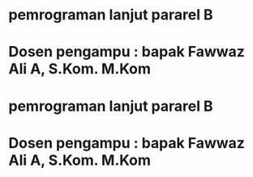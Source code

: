 # pemrograman lanjut pararel B
# Dosen pengampu : bapak Fawwaz Ali A, S.Kom. M.Kom
# pemrograman lanjut pararel B
# Dosen pengampu : bapak Fawwaz Ali A, S.Kom. M.Kom
